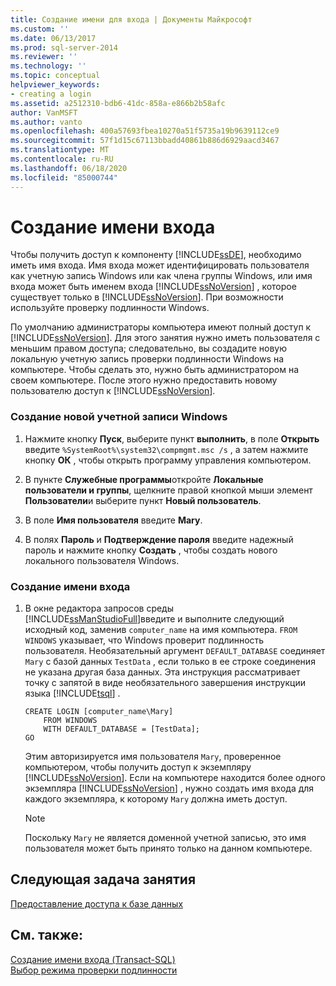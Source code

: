 ```yaml
---
title: Создание имени для входа | Документы Майкрософт
ms.custom: ''
ms.date: 06/13/2017
ms.prod: sql-server-2014
ms.reviewer: ''
ms.technology: ''
ms.topic: conceptual
helpviewer_keywords:
- creating a login
ms.assetid: a2512310-bdb6-41dc-858a-e866b2b58afc
author: VanMSFT
ms.author: vanto
ms.openlocfilehash: 400a57693fbea10270a51f5735a19b9639112ce9
ms.sourcegitcommit: 57f1d15c67113bbadd40861b886d6929aacd3467
ms.translationtype: MT
ms.contentlocale: ru-RU
ms.lasthandoff: 06/18/2020
ms.locfileid: "85000744"
---
```

# <a name="creating-a-login"></a>Создание имени входа
  Чтобы получить доступ к компоненту [!INCLUDE[ssDE](../includes/ssde-md.md)], необходимо иметь имя входа. Имя входа может идентифицировать пользователя как учетную запись Windows или как члена группы Windows, или имя входа может быть именем входа [!INCLUDE[ssNoVersion](../includes/ssnoversion-md.md)] , которое существует только в [!INCLUDE[ssNoVersion](../includes/ssnoversion-md.md)]. При возможности используйте проверку подлинности Windows.  
  
 По умолчанию администраторы компьютера имеют полный доступ к [!INCLUDE[ssNoVersion](../includes/ssnoversion-md.md)]. Для этого занятия нужно иметь пользователя с меньшим правом доступа; следовательно, вы создадите новую локальную учетную запись проверки подлинности Windows на компьютере. Чтобы сделать это, нужно быть администратором на своем компьютере. После этого нужно предоставить новому пользователю доступ к [!INCLUDE[ssNoVersion](../includes/ssnoversion-md.md)].  
  
### <a name="to-create-a-new-windows-account"></a>Создание новой учетной записи Windows  
  
1.  Нажмите кнопку **Пуск**, выберите пункт **выполнить**, в поле **Открыть** введите `%SystemRoot%\system32\compmgmt.msc /s` , а затем нажмите кнопку **ОК** , чтобы открыть программу управления компьютером.  
  
2.  В пункте **Служебные программы**откройте **Локальные пользователи и группы**, щелкните правой кнопкой мыши элемент **Пользователи**и выберите пункт **Новый пользователь**.  
  
3.  В поле **Имя пользователя** введите **Mary**.  
  
4.  В полях **Пароль** и **Подтверждение пароля** введите надежный пароль и нажмите кнопку **Создать** , чтобы создать нового локального пользователя Windows.  
  
### <a name="to-create-a-login"></a>Создание имени входа  
  
1.  В окне редактора запросов среды [!INCLUDE[ssManStudioFull](../includes/ssmanstudiofull-md.md)]введите и выполните следующий исходный код, заменив `computer_name` на имя компьютера. `FROM WINDOWS` указывает, что Windows проверит подлинность пользователя. Необязательный аргумент `DEFAULT_DATABASE` соединяет `Mary` с базой данных `TestData` , если только в ее строке соединения не указана другая база данных. Эта инструкция рассматривает точку с запятой в виде необязательного завершения инструкции языка [!INCLUDE[tsql](../includes/tsql-md.md)] .  
  
    ```  
    CREATE LOGIN [computer_name\Mary]  
        FROM WINDOWS  
        WITH DEFAULT_DATABASE = [TestData];  
    GO  
    ```  
  
     Этим авторизируется имя пользователя `Mary`, проверенное компьютером, чтобы получить доступ к экземпляру [!INCLUDE[ssNoVersion](../includes/ssnoversion-md.md)]. Если на компьютере находится более одного экземпляра [!INCLUDE[ssNoVersion](../includes/ssnoversion-md.md)] , нужно создать имя входа для каждого экземпляра, к которому `Mary` должна иметь доступ.  
  
    > [!NOTE]  
    >  Поскольку `Mary` не является доменной учетной записью, это имя пользователя может быть принято только на данном компьютере.  
  
## <a name="next-task-in-lesson"></a>Следующая задача занятия  
 [Предоставление доступа к базе данных](lesson-2-2-granting-access-to-a-database.md)  
  
## <a name="see-also"></a>См. также:  
 [Создание имени входа &#40;Transact-SQL&#41;](/sql/t-sql/statements/create-login-transact-sql)   
 [Выбор режима проверки подлинности](../relational-databases/security/choose-an-authentication-mode.md)  
  
  

